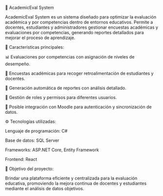 📌 AcademicEval System

AcademicEval System es un sistema diseñado para optimizar la evaluación académica y por competencias dentro de entornos educativos. Permite a docentes, estudiantes y administradores gestionar encuestas académicas y evaluaciones por competencias, generando reportes detallados para mejorar el proceso de aprendizaje.

🚀 Características principales:

📊 Evaluaciones por competencias con asignación de niveles de desempeño.

📝 Encuestas académicas para recoger retroalimentación de estudiantes y docentes.

📄 Generación automática de reportes con análisis detallado.

🔐 Gestión de roles y permisos para diferentes usuarios.

🔗 Posible integración con Moodle para autenticación y sincronización de datos.

⚙️ Tecnologías utilizadas:

Lenguaje de programación: C#

Base de datos: SQL Server

Frameworks: ASP.NET Core, Entity Framework

Frontend: React

🎯 Objetivo del proyecto:

Brindar una plataforma eficiente y centralizada para la evaluación educativa, promoviendo la mejora continua de docentes y estudiantes mediante el análisis de datos objetivos.
